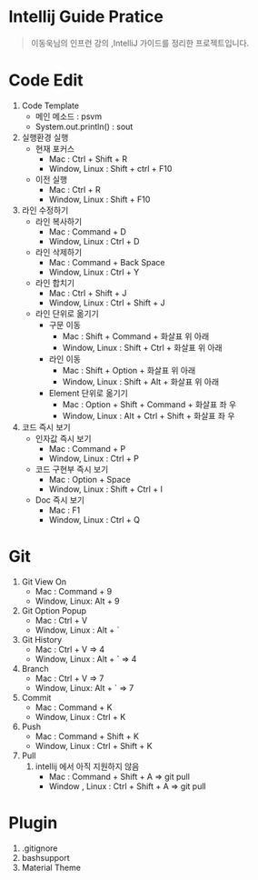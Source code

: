 # Intellij Guide Pratice

> 이동욱님의 인프런 강의 ,IntelliJ 가이드를 정리한 프로젝트입니다.

# Code Edit
1. Code Template
   - 메인 메소드 : psvm
   - System.out.println() : sout
2. 실행환경 실행
   - 현재 포커스 
     - Mac : Ctrl + Shift + R
     - Window, Linux : Shift + ctrl + F10
   - 이전 실행 
     - Mac : Ctrl + R
     - Window, Linux : Shift + F10
3. 라인 수정하기 
   - 라인 복사하기
     - Mac : Command + D
     - Window, Linux : Ctrl + D
   - 라인 삭제하기
     - Mac : Command + Back Space
     - Window, Linux : Ctrl + Y
   - 라인 합치기
     - Mac : Ctrl + Shift + J
     - Window, Linux : Ctrl + Shift + J
   - 라인 단위로 옮기기
     - 구문 이동
       - Mac : Shift + Command + 화살표 위 아래 
       - Window, Linux : Shift + Ctrl + 화살표 위 아래
     - 라인 이동
       - Mac : Shift + Option + 화살표 위 아래
       - Window, Linux : Shift + Alt + 화살표 위 아래
     - Element 단위로 옮기기
       - Mac : Option + Shift + Command + 화살표 좌 우 
       - Window, Linux : Alt + Ctrl + Shift + 화살표 좌 우
4. 코드 즉시 보기 
   - 인자값 즉시 보기 
     - Mac : Command + P
     - Window, Linux : Ctrl + P
   - 코드 구현부 즉시 보기 
     - Mac : Option + Space
     - Window, Linux : Shift + Ctrl + I
   - Doc 즉시 보기
     - Mac : F1
     - Window, Linux : Ctrl + Q
# Git

1. Git View On
   - Mac : Command + 9
   - Window, Linux: Alt + 9
2. Git Option Popup
   - Mac : Ctrl + V
   - Window, Linux : Alt + `
3. Git History
   - Mac : Ctrl + V => 4
   - Window, Linux : Alt + ` => 4
4. Branch
   - Mac : Ctrl + V => 7
   - Window, Linux: Alt + ` => 7
5. Commit
   - Mac : Command + K
   - Window, Linux : Ctrl + K
6. Push
   - Mac : Command + Shift + K
   - Window, Linux : Ctrl + Shift + K
7. Pull
   1. intellij 에서 아직 지원하지 않음
      - Mac : Command + Shift + A => git pull
      - Window , Linux : Ctrl + Shift + A => git pull


# Plugin

1. .gitignore
2. bashsupport
3. Material Theme